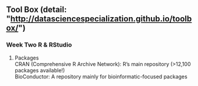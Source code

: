 ##  Tool Box (detail: "http://datasciencespecialization.github.io/toolbox/")    
### Week Two R & RStudio    
1. Packages  
CRAN (Comprehensive R Archive Network): R’s main repository (>12,100 packages available!)    
BioConductor: A repository mainly for bioinformatic-focused packages
